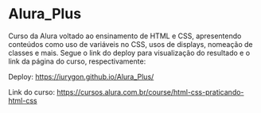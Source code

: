 # Alura_Plus

Curso da Alura voltado ao ensinamento de HTML e CSS, apresentendo conteúdos como uso de variáveis no CSS, usos de displays, nomeação de classes e mais. Segue o link do deploy para visualização do resultado e o link da página do curso, respectivamente:

Deploy: <https://iurygon.github.io/Alura_Plus/>

Link do curso: <https://cursos.alura.com.br/course/html-css-praticando-html-css>
